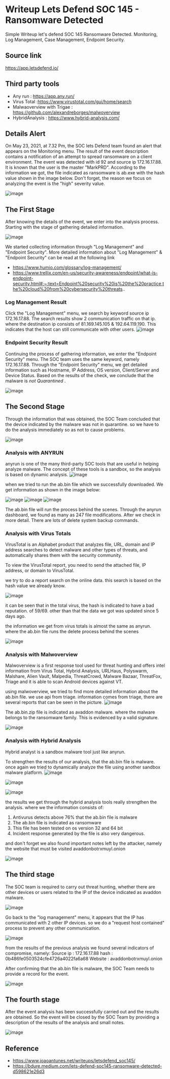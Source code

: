 # Writeup Lets Defend SOC 145 - Ransomware Detected

Simple Writeup let's defend SOC 145 Ransomware Detected. Monitoring, Log Management, Case Management, Endpoint Security.
## Source link

https://app.letsdefend.io/
## Third party tools
- Any run : https://app.any.run/
- Virus Total :https://www.virustotal.com/gui/home/search
- Malwaoverview with Trigae : https://github.com/alexandreborges/malwoverview
- HybridAnalysis : https://www.hybrid-analysis.com/


## Details Alert 
On May 23, 2021, at 7.32 Pm, the SOC lets Defend team found an alert that appears on the Monitoring menu. The result of the event description contains a notification of an attempt to spread ransomware on a client environment. The event was detected with id 92 and source ip 172.16.17.88. It is known that the user is the master "MarkPRD". According to the information we got, the file indicated as ransomware is ab.exe with the hash value shown in the image below. Don't forget, the reason we focus on analyzing the event is the "high" severity value.

![image](https://user-images.githubusercontent.com/43168046/169574634-88951164-9284-4b44-a5eb-866b4ddbcd6c.png)


## The First Stage

After knowing the details of the event, we enter into the analysis process. Starting with the stage of gathering detailed information.

![image](https://user-images.githubusercontent.com/43168046/169574880-cff29123-30c3-445b-bf32-0b9fa13ebf63.png)

We started collecting information through "Log Management" and "Endpoint Security". More detailed information about "Log Management" & "Endpoint Security" can be read at the following link
- https://www.humio.com/glossary/log-management/
- https://www.trellix.com/en-us/security-awareness/endpoint/what-is-endpoint-security.html#:~:text=Endpoint%20security%20is%20the%20practice,the%20cloud%20from%20cybersecurity%20threats..

### Log Management Result

Click the "Log Management" menu, we search by keyword source ip 172.16.17.88. The search results show 2 communication traffic on that ip. where the destination ip consists of 81.169.145.105 & 192.64.119.190. This indicates that the host can still communicate with other users.
![image](https://user-images.githubusercontent.com/43168046/169577229-6e2654dc-7e3a-4210-9c5c-d7a032038385.png)

### Endpoint Security Result

Continuing the process of gathering information, we enter the "Endpoint Security" menu. The SOC team uses the same keyword, namely 172.16.17.88. Through the "Endpoint Security" menu, we get detailed information such as Hostname, IP Address, OS version, Client/Server and Device Status. Based on the results of the check, we conclude that the malware is *not Quarantined* .

![image](https://user-images.githubusercontent.com/43168046/169579671-bbee3c36-e8e0-4602-9dbc-d2b218f65b09.png)

## The Second Stage

Through the information that was obtained, the SOC Team concluded that the device indicated by the malware was not in quarantine. so we have to do the analysis immediately so as not to cause problems.

![image](https://user-images.githubusercontent.com/43168046/169581092-2196e2e0-8b7e-4a9e-9a58-b0d113121592.png)

### Analysis with ANYRUN
anyrun is one of the many third-party SOC tools that are useful in helping analyze malware. The concept of these tools is a sandbox, so the analysis is based on dynamic analysis.
![image](https://user-images.githubusercontent.com/43168046/169577229-6e2654dc-7e3a-4210-9c5c-d7a032038385.png)

when we tried to run the ab.bin file which we successfully downloaded. We get information as shown in the image below:


![image](https://user-images.githubusercontent.com/43168046/169650695-d7beec92-1b8d-4639-a873-7dbef5d3d136.png)
![image](https://user-images.githubusercontent.com/43168046/169650716-261a8051-9575-466c-a4f3-2f907cd95476.png)
![image](https://user-images.githubusercontent.com/43168046/169650723-a2f2cb54-9866-410b-bd4f-19cb627353c8.png)

The ab.bin file will run the process behind the scenes. Through the anyrun dashboard, we found as many as 247 file modifications. After we check in more detail. There are lots of delete system backup commands.

### Analysis with Virus Totals
VirusTotal is an Alphabet product that analyzes file, URL, domain and IP address searches to detect malware and other types of threats, and automatically shares them with the security community.

To view the VirusTotal report, you need to send the attached file, IP address, or domain to VirusTotal. 

we try to do a report search on the online data. this search is based on the hash value we already know.

![image](https://user-images.githubusercontent.com/43168046/169657968-23c22722-7dc3-4494-8f02-4ffe6b8fadaa.png)

it can be seen that in the total virus, the hash is indicated to have a bad reputation. of 59/69. other than that the data we got was updated since 5 days ago.  

the information we get from virus totals is almost the same as anyrun. where the ab.bin file runs the delete process behind the scenes

![image](https://user-images.githubusercontent.com/43168046/169658200-f1a3803a-b2b2-4498-b702-265fbad7529c.png)

### Analysis with Malwoverview
Malwoverview is a first response tool used for threat hunting and offers intel information from Virus Total, Hybrid Analysis, URLHaus, Polyswarm, Malshare, Alien Vault, Malpedia, ThreatCrowd, Malware Bazaar, ThreatFox, Triage and it is able to scan Android devices against VT.

using malwoverview, we tried to find more detailed information about the ab.bin file. we use api from triage. information comes from triage, there are several reports that can be seen in the picture.
![image](https://user-images.githubusercontent.com/43168046/169661766-8144c9ee-4088-4775-a953-49d14077c091.png)

The ab.bin.zip file is indicated as avaddon malware. where the malware belongs to the ransomware family. This is evidenced by a valid signature.

![image](https://user-images.githubusercontent.com/43168046/169661776-27c17879-0946-4d87-be1e-5449acdd0982.png)


### Analysis with Hybrid Analysis
Hybrid analyst is a sandbox malware tool just like anyrun.

To strengthen the results of our analysis, that the ab.bin file is malware. once again we tried to dynamically analyze the file using another sandbox malware platform.
![image](https://user-images.githubusercontent.com/43168046/169661908-7e32a012-4863-43e5-aa50-961c314dcde0.png)

![image](https://user-images.githubusercontent.com/43168046/169661920-f9ba78df-6125-441b-a2ca-0c729c14bee2.png)

![image](https://user-images.githubusercontent.com/43168046/169661935-5c8b1a8a-60a6-45ab-b8d1-147e4e4e11a8.png)

the results we get through the hybrid analysis tools really strengthen the analysis. where we the information consists of:
1. Antivurus detects above 76% that the ab.bin file is malware
2. The ab.bin file is indicated as ransomware
3. This file has been tested on os version 32 and 64 bit
4. Incident response generated by the file is also very dangerous.

and don't forget we also found important notes left by the attacker, namely the website that must be visited avaddonbotrxmuyl.onion

![image](https://user-images.githubusercontent.com/43168046/169662231-1cc30bb6-62b5-4912-8b83-a5e0c4f2324a.png)

## The third stage

The SOC team is required to carry out threat hunting, whether there are other devices or users related to the IP of the device indicated as avaddon malware.

![image](https://user-images.githubusercontent.com/43168046/169662433-ca3c3973-5830-4c97-9a68-9d7625462551.png)

Go back to the "log management" menu, it appears that the IP has communicated with 2 other IP devices. so we do a "request host contained" process to prevent any other communication.

![image](https://user-images.githubusercontent.com/43168046/169662565-c367f848-fe29-4698-92f0-fa5c441dc005.png)

from the results of the previous analysis we found several indicators of compromise, namely:
Source ip : 172.16.17.88
hash : 0b486fe0503524cfe4726a4022fa6a68
Website : avaddonbotrxmuyl.onion

After confirming that the ab.bin file is malware, the SOC Team needs to provide a record for the event.

![image](https://user-images.githubusercontent.com/43168046/169662717-c66a911d-3948-4c8f-a8ab-df72ec3355ea.png)

## The fourth stage
After the event analysis has been successfully carried out and the results are obtained. So the event will be closed by the SOC Team by providing a description of the results of the analysis and small notes.

![image](https://user-images.githubusercontent.com/43168046/169662763-f5acfcc2-87a2-49f2-b358-09858e675f22.png)


## Reference
- https://www.joaoantunes.net/writeups/letsdefend_soc145/
- https://bdure.medium.com/lets-defend-soc145-ransomware-detected-d598621e26d3



